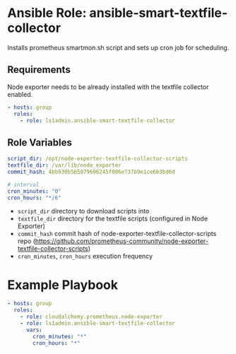 # Ansible Role: ansible-smart-textfile-collector

Installs prometheus smartmon.sh script and sets up cron job for scheduling.

## Requirements
Node exporter needs to be already installed with the textfile collector enabled.
```yaml
- hosts: group
  roles:
    - role: ls1admin.ansible-smart-textfile-collector
```

## Role Variables
```yaml
script_dir: /opt/node-exporter-textfile-collector-scripts
textfile_dir: /var/lib/node_exporter
commit_hash: 4bb930b565879696245f006e737b9e1ce6b3bd6d

# interval
cron_minutes: "0"
cron_hours: "*/6"
```
* `script_dir` directory to download scripts into
* `textfile_dir` directory for the textfile scripts (configured in Node Exporter)
* `commit_hash` commit hash of node-exporter-textfile-collector-scripts repo (https://github.com/prometheus-community/node-exporter-textfile-collector-scripts)
* `cron_minutes`, `cron_hours` execution frequency

# Example Playbook
```yaml
- hosts: group
  roles:
    - role: cloudalchemy.prometheus.node-exporter
    - role: ls1admin.ansible-smart-textfile-collector
      vars:
        cron_minutes: "*"
        cron_hours: "*"
```
